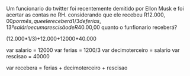 Um funcionario do twitter foi recentemente demitido por Ellon Musk e foi acertar as contas no RH.
considerando que ele recebeu R$12.000,00 por mês, que ele receberá 1/3 de ferias, 13º salário e cuma rescisão
de R$40.00,00 quanto o funfionario receberá?




(12.000*1/3)+12.000+12000+40.000


var salario = 12000
var ferias = 1200/3
var decimoterceiro = salario
var rescisao = 40000

var recebera = ferias + decimoterceiro + rescisao